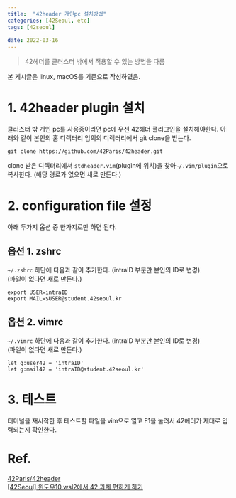 ```yaml
---
title:  "42header 개인pc 설치방법"
categories: [42Seoul, etc]
tags: [42seoul]
 
date: 2022-03-16
---
```


> 42헤더를 클러스터 밖에서 적용할 수 있는 방법을 다룸

본 게시글은 linux, macOS를 기준으로 작성하였음.

# 1. 42header plugin 설치
클러스터 밖 개인 pc를 사용중이라면 pc에 우선 42헤더 플러그인을 설치해야한다. 아래와 같이 본인의 홈 디렉터리 임의의 디렉터리에서 git clone을 받는다.

```shell
git clone https://github.com/42Paris/42header.git
```
clone 받은 디렉터리에서 `stdheader.vim`(plugin에 위치)을 찾아`~/.vim/plugin`으로 복사한다. (해당 경로가 없으면 새로 만든다.)

# 2. configuration file 설정
아래 두가지 옵션 중 한가지로만 하면 된다.

## 옵션 1. zshrc
`~/.zshrc` 하단에 다음과 같이 추가한다. (intraID 부분만 본인의 ID로 변경)  
(파일이 없다면 새로 만든다.)

```shell
export USER=intraID
export MAIL=$USER@student.42seoul.kr
```

## 옵션 2. vimrc
`~/.vimrc` 하단에 다음과 같이 추가한다. (intraID 부분만 본인의 ID로 변경)  
(파일이 없다면 새로 만든다.)

```shell
let g:user42 = 'intraID'
let g:mail42 = 'intraID@student.42seoul.kr'
```

# 3. 테스트
터미널을 재시작한 후 테스트할 파일을 vim으로 열고 F1을 눌러서 42헤더가 제대로 입력되는지 확인한다.


# Ref.
[42Paris/42header](https://github.com/42Paris/42header)  
[[42Seoul] 윈도우10 wsl2에서 42 과제 편하게 하기](https://velog.io/@seomoon/42-윈도우10-wsl2에서-42서울-과제-편하게-하기norm-42헤더-git-config-등)